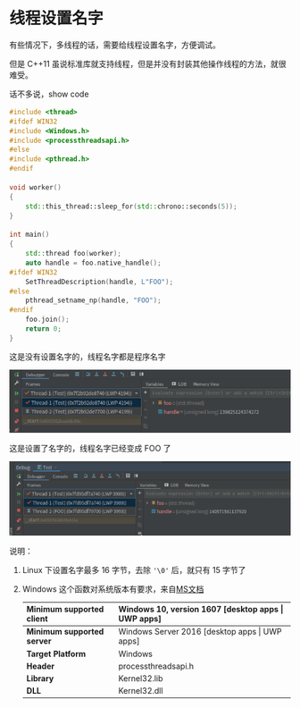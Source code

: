 # 线程设置名字

有些情况下，多线程的话，需要给线程设置名字，方便调试。

但是 C++11 虽说标准库就支持线程，但是并没有封装其他操作线程的方法，就很难受。

话不多说，show code

```cpp
#include <thread>
#ifdef WIN32
#include <Windows.h>
#include <processthreadsapi.h>
#else
#include <pthread.h>
#endif

void worker()
{
    std::this_thread::sleep_for(std::chrono::seconds(5));
}

int main()
{
    std::thread foo(worker);
    auto handle = foo.native_handle();
#ifdef WIN32
    SetThreadDescription(handle, L"FOO");
#else
    pthread_setname_np(handle, "FOO");
#endif
    foo.join();
    return 0;
}
```

这是没有设置名字的，线程名字都是程序名字

![01](img/009/01.png)



这是设置了名字的，线程名字已经变成 FOO 了

![02](img/009/02.png)



说明：

1. Linux 下设置名字最多 16 字节，去除 `'\0'` 后，就只有 15 字节了

2. Windows 这个函数对系统版本有要求，来自[MS文档](https://docs.microsoft.com/en-us/windows/win32/api/processthreadsapi/nf-processthreadsapi-setthreaddescription)

   | **Minimum supported client** | Windows 10, version 1607 [desktop apps \| UWP apps] |
   | ---------------------------- | --------------------------------------------------- |
   | **Minimum supported server** | Windows Server 2016 [desktop apps \| UWP apps]      |
   | **Target Platform**          | Windows                                             |
   | **Header**                   | processthreadsapi.h                                 |
   | **Library**                  | Kernel32.lib                                        |
   | **DLL**                      | Kernel32.dll                                        |



